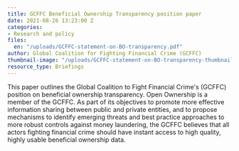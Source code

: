 ```yaml
---
title: GCFFC Beneficial Ownership Transparency position paper
date: 2021-08-26 13:23:00 Z
categories:
- Research and policy
files:
  en: "/uploads/GCFFC-statement-on-BO-transparency.pdf"
author: Global Coalition for Fighting Financial Crime (GCFFC)
thumbnail-image: "/uploads/GCFFC-statement-on-BO-transparency-thumbnail.jpg"
resource_type: Briefings
---
```


This paper outlines the Global Coalition to Fight Financial Crime's (GCFFC) position on beneficial ownership transparency. Open Ownership is a member of the GCFFC. As part of its objectives to promote more effective information sharing between public and private entities, and to propose mechanisms to identify emerging threats and best practice approaches to more robust controls against money laundering, the GCFFC believes that all actors fighting financial crime should have instant access to high quality, highly usable beneficial ownership data.